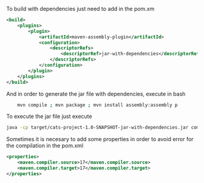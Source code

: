 To build with dependencies just need to add in the pom.xm

```XML
<build>
	<plugins>
		<plugin>
			<artifactId>maven-assembly-plugin</artifactId>
			<configuration>
				<descriptorRefs>
					<descriptorRef>jar-with-dependencies</descriptorRef>
				</descriptorRefs>
			</configuration>
		</plugin>
	</plugins>
</build>
```

And in order to generate the jar file with dependencies, execute in bash

```bash
	mvn compile ; mvn package ; mvn install assembly:assembly p
```



To execute the jar file just execute 

```bash
java -cp target/cats-project-1.0-SNAPSHOT-jar-with-dependencies.jar com.moroquin.App
```


Sometimes it is necesary to add some properties in order to avoid error for the compilation  in the pom.xml

```XML
<properties>
	<maven.compiler.source>17</maven.compiler.source>
	<maven.compiler.target>17</maven.compiler.target>
</properties>
```

